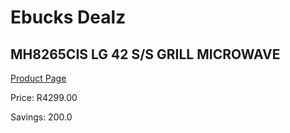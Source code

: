
# Ebucks Dealz
## MH8265CIS LG 42 S/S GRILL MICROWAVE
[Product Page](https://www.ebucks.com/web/shop/productSelected.do?prodId=1059182040&catId=704989856)

Price: R4299.00

Savings: 200.0


	